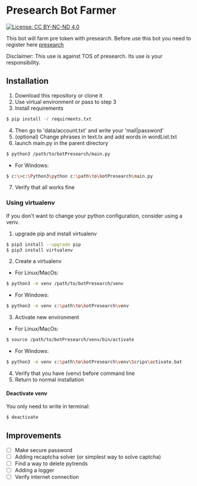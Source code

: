 # Presearch Bot Farmer

[![License: CC BY-NC-ND 4.0](https://img.shields.io/badge/License-CC%20BY--NC--ND%204.0-lightgrey.svg)](https://creativecommons.org/licenses/by-nc-nd/4.0/)

This bot will farm pre token with presearch.
Before use this bot you need to register here [presearch](https://presearch.org/signup?rid=1800866)

Disclaimer: This use is against TOS of presearch. Its use is your responsibility.

## Installation

1. Download this repository or clone it
2. Use virtual environment or pass to step 3
3. Install requirements
```bash
$ pip install -r requirments.txt
```
4. Then go to 'data/account.txt' and write your 'mail|password'
5. (optional) Change phrases in text.tx and add words in wordList.txt
6. launch main.py in the parent directory
```bash
$ python3 /path/to/botPresearch/main.py
```
- For Windows:
```bash
$ c:\>c:\Python3\python c:\path\to\botPresearch\main.py
```
7. Verify that all works fine

### Using virtualenv

If you don't want to change your python configuration, consider using a venv.

1. upgrade pip and install virtualenv

```bash
$ pip3 install --upgrade pip
$ pip3 install virtualenv
```

2. Create a virtualenv
- For Linux/MacOs:
```bash
$ python3 -m venv /path/to/botPresearch/venv
```
- For Windows:
```bash
$ python3 -m venv c:\path\to\botPresearch\venv
```
3. Activate new environment
- For Linux/MacOs:
```bash
$ source /path/to/botPresearch/venv/bin/activate
```
- For Windows:
```bash
$ python3 -m venv c:\path\to\botPresearch\venv\Scrips\activate.bat
```
4. Verify that you have (venv) before command line
5. Return to normal installation

#### Deactivate venv

You only need to write in terminal:
```bash
$ deactivate
```

## Improvements

- [ ] Make secure password
- [ ] Adding recaptcha solver (or simplest way to solve captcha)
- [ ] Find a way to delete pytrends
- [ ] Adding a logger
- [ ] Verify internet connection